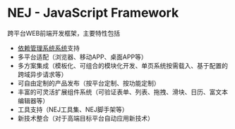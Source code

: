 NEJ - JavaScript Framework
====================================

跨平台WEB前端开发框架，主要特性包括

* [依赖管理系统系统](./doc/DEPENDENCY.md)支持
* 多平台适配（浏览器、移动APP、桌面APP等）
* 多方案集成（模板化、可组合的模块化开发、单页系统按需载入、基于配置的跨域异步请求等）
* 可自由定制的产品发布（按平台定制、按功能定制）
* 丰富的可灵活扩展组件系统（可验证表单、列表、拖拽、滑块、日历、富文本编辑器等）
* 工具支持（NEJ工具集、NEJ脚手架等）
* 新技术整合（对于高端目标平台自动应用新技术）


